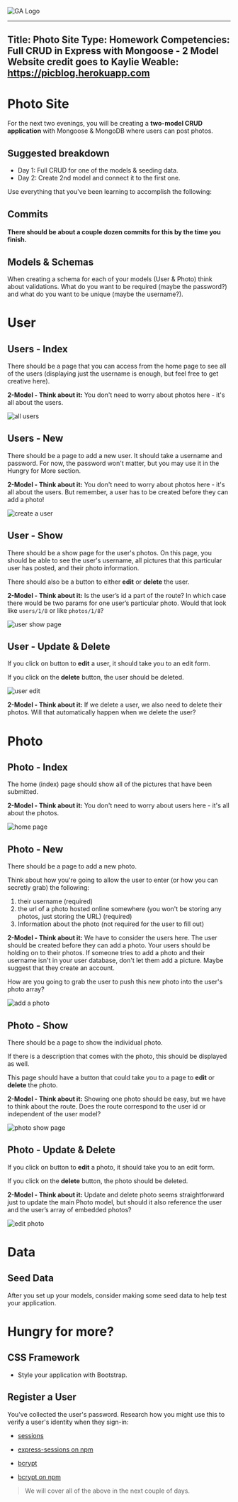 ![GA Logo](https://camo.githubusercontent.com/6ce15b81c1f06d716d753a61f5db22375fa684da/68747470733a2f2f67612d646173682e73332e616d617a6f6e6177732e636f6d2f70726f64756374696f6e2f6173736574732f6c6f676f2d39663838616536633963333837313639306533333238306663663535376633332e706e67)

---
Title: Photo Site 
Type: Homework 
Competencies: Full CRUD in Express with Mongoose - 2 Model 
Website credit goes to Kaylie Weable: https://picblog.herokuapp.com
---

# Photo Site

For the next two evenings, you will be creating a **two-model CRUD application** with Mongoose & MongoDB where users can post photos.

## Suggested breakdown

- Day 1: Full CRUD for one of the models & seeding data.
- Day 2: Create 2nd model and connect it to the first one.

Use everything that you've been learning to accomplish the following:

## Commits

#### There should be about a couple dozen commits for this by the time you finish.

## Models & Schemas

When creating a schema for each of your models (User & Photo) think about validations. What do you want to be required (maybe the password?) and what do you want to be unique (maybe the username?).

# User

## Users - Index

There should be a page that you can access from the home page to see all of the users (displaying just the username is enough, but feel free to get creative here).

**2-Model - Think about it:**
You don't need to worry about photos here - it's all about the users.

![all users](https://i.imgur.com/L34LDBm.png)

## Users - New

There should be a page to add a new user. It should take a username and password. For now, the password won't matter, but you may use it in the Hungry for More section.

**2-Model - Think about it:**
You don't need to worry about photos here - it's all about the users. But remember, a user has to be created before they can add a photo!

![create a user](https://i.imgur.com/PZsvffO.png)

## User - Show

There should be a show page for the user's photos. On this page, you should be able to see the user's username, all pictures that this particular user has posted, and their photo information.

There should also be a button to either **edit** or **delete** the user.

**2-Model - Think about it:**
Is the user’s id a part of the route? In which case there would be two params for one user’s particular photo. Would that look like `users/1/8` or like `photos/1/8`?

![user show page](https://i.imgur.com/eLTvBnI.png)

## User - Update & Delete
If you click on button to **edit** a user, it should take you to an edit form.

If you click on the **delete** button, the user should be deleted.

![user edit](https://i.imgur.com/sphNXrr.png)

**2-Model - Think about it:**
If we delete a user, we also need to delete their photos. Will that automatically happen when we delete the user?

# Photo

## Photo - Index

The home (index) page should show all of the pictures that have been submitted.

**2-Model - Think about it:**
You don't need to worry about users here - it's all about the photos.

![home page](https://i.imgur.com/fJE4RSG.png)

## Photo - New

There should be a page to add a new photo.

Think about how you're going to allow the user to enter (or how you can secretly grab) the following:

1. their username (required)
2. the url of a photo hosted online somewhere (you won't be storing any photos, just storing the URL) (required)
3. Information about the photo (not required for the user to fill out)

**2-Model - Think about it:**
We have to consider the users here. The user should be created before they can add a photo. Your users should be holding on to their photos. If someone tries to add a photo and their username isn't in your user database, don't let them add a picture. Maybe suggest that they create an account.

How are you going to grab the user to push this new photo into the user's photo array?

![add a photo](https://i.imgur.com/P5vm77x.png)

## Photo - Show

There should be a page to show the individual photo.

If there is a description that comes with the photo, this should be displayed as well.

This page should have a button that could take you to a page to **edit** or **delete** the photo.

**2-Model - Think about it:**
Showing one photo should be easy, but we have to think about the route. Does the route correspond to the user id or independent of the user model?

![photo show page](https://i.imgur.com/EbtzZJe.png)

## Photo - Update & Delete
If you click on button to **edit** a photo, it should take you to an edit form.

If you click on the **delete** button, the photo should be deleted.

**2-Model - Think about it:**
Update and delete photo seems straightforward just to update the main Photo model, but should it also reference the user and the user’s array of embedded photos?

![edit photo](https://i.imgur.com/1IiROmh.png)

# Data

## Seed Data

After you set up your models, consider making some seed data to help test your application.

# Hungry for more?

## CSS Framework

- Style your application with Bootstrap. 


## Register a User

You've collected the user's password. Research how you might use this to verify a user's identity when they sign-in:

- [sessions](https://stormpath.com/blog/everything-you-ever-wanted-to-know-about-node-dot-js-sessions)

- [express-sessions on npm](https://www.npmjs.com/package/express-sessions)

- [bcrypt](https://codahale.com/how-to-safely-store-a-password/)

- [bcrypt on npm](https://www.npmjs.com/package/bcrypt)

> We will cover all of the above in the next couple of days.
